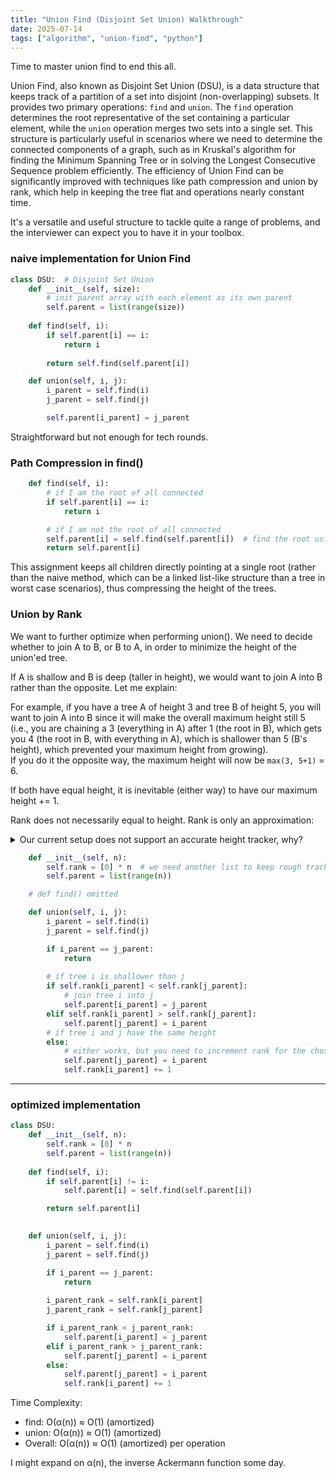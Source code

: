 ```yaml
---
title: "Union Find (Disjoint Set Union) Walkthrough"
date: 2025-07-14
tags: ["algorithm", "union-find", "python"]
---
```


Time to master union find to end this all.

Union Find, also known as Disjoint Set Union (DSU), is a data structure that keeps track of a partition of a set into disjoint (non-overlapping) subsets. It provides two primary operations: `find` and `union`. The `find` operation determines the root representative of the set containing a particular element, while the `union` operation merges two sets into a single set. This structure is particularly useful in scenarios where we need to determine the connected components of a graph, such as in Kruskal's algorithm for finding the Minimum Spanning Tree or in solving the Longest Consecutive Sequence problem efficiently. The efficiency of Union Find can be significantly improved with techniques like path compression and union by rank, which help in keeping the tree flat and operations nearly constant time.

It's a versatile and useful structure to tackle quite a range of problems, and the interviewer can expect you to have it in your toolbox.

### naive implementation for Union Find

```python
class DSU:  # Disjoint Set Union
    def __init__(self, size):
        # init parent array with each element as its own parent
        self.parent = list(range(size))
    
    def find(self, i):
        if self.parent[i] == i:
            return i
        
        return self.find(self.parent[i])

    def union(self, i, j):
        i_parent = self.find(i)
        j_parent = self.find(j)

        self.parent[i_parent] = j_parent
```

Straightforward but not enough for tech rounds.

### Path Compression in find()

```python
    def find(self, i):
        # if I am the root of all connected
        if self.parent[i] == i:
            return i

        # if I am not the root of all connected
        self.parent[i] = self.find(self.parent[i])  # find the root using my parent and make it my parent (compression), also recursively sets common root to all my parents
        return self.parent[i]
```

This assignment keeps all children directly pointing at a single root (rather than the naive method, which can be a linked list-like structure than a tree in worst case scenarios), thus compressing the height of the trees.

### Union by Rank

We want to further optimize when performing union(). We need to decide whether to join A to B, or B to A, in order to minimize the height of the union'ed tree.

If A is shallow and B is deep (taller in height), we would want to join A into B rather than the opposite. Let me explain:

For example, if you have a tree A of height 3 and tree B of height 5, you will want to join A into B since it will make the overall maximum height still 5 (i.e., you are chaining a 3 (everything in A) after 1 (the root in B), which gets you 4 (the root in B, with everything in A), which is shallower than 5 (B's height), which prevented your maximum height from growing).  
If you do it the opposite way, the maximum height will now be `max(3, 5+1)` = 6.

If both have equal height, it is inevitable (either way) to have our maximum height += 1.

Rank does not necessarily equal to height. Rank is only an approximation:

<details><summary>Our current setup does not support an accurate height tracker, why?</summary>
    <details><summary>Because we didn't do any updates to height during path compression, which we should, we could, but we needn't for DSU, why?</summary>
        As long as we keep track of a "height" that is accurate in a relative way (i.e., given rank >= height, rank A >= rank B can be reliably translated into height A >= height B), this is all we need.
    </details>
</details>

```python
    def __init__(self, n):
        self.rank = [0] * n  # we need another list to keep rough track of heights
        self.parent = list(range(n))

    # def find() omitted

    def union(self, i, j):
        i_parent = self.find(i)
        j_parent = self.find(j)

        if i_parent == j_parent:
            return
        
        # if tree i is shallower than j
        if self.rank[i_parent] < self.rank[j_parent]:
            # join tree i into j
            self.parent[i_parent] = j_parent
        elif self.rank[i_parent] > self.rank[j_parent]:
            self.parent[j_parent] = i_parent
        # if tree i and j have the same height
        else:
            # either works, but you need to increment rank for the chosen parent - "Uneasy lies the head that wears a crown."
            self.parent[j_parent] = i_parent
            self.rank[i_parent] += 1
```

---

### optimized implementation

```python
class DSU:
    def __init__(self, n):
        self.rank = [0] * n
        self.parent = list(range(n))
    
    def find(self, i):
        if self.parent[i] != i:
            self.parent[i] = self.find(self.parent[i])

        return self.parent[i]

    
    def union(self, i, j):
        i_parent = self.find(i)
        j_parent = self.find(j)

        if i_parent == j_parent:
            return
        
        i_parent_rank = self.rank[i_parent]
        j_parent_rank = self.rank[j_parent]

        if i_parent_rank < j_parent_rank:
            self.parent[i_parent] = j_parent
        elif i_parent_rank > j_parent_rank:
            self.parent[j_parent] = i_parent
        else:
            self.parent[j_parent] = i_parent
            self.rank[i_parent] += 1
```

Time Complexity:
- find: O(α(n)) ≈ O(1) (amortized)
- union: O(α(n)) ≈ O(1) (amortized)
- Overall: O(α(n)) ≈ O(1) (amortized) per operation

I might expand on α(n), the inverse Ackermann function some day.